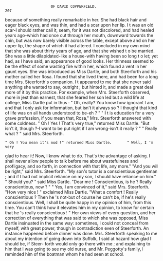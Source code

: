                          OF DAVID COPPERFIELD.                           207
because of something really remarkable in her. She had black hair
and eager black eyes, and was thin, and had a scar upon her lip. I t was
an old scar-I should rather call it, seam, for it was not discolored, and
had healed years ago-which had once cut through her mouth, downward
towards the chin, but was now barely visible across the table, except above
and on her upper lip, the shape of which it had altered. I concluded in
my own mind that she was about thirty years of age, and that she wished
t o be married. She was a little dilapidated-like a house-with having
been so long t o let; yet had, as I have said, an appearance of good looks.
Her thinness seemed to be the effect of some wasting fire within her, which
found a vent in her gaunt eyes.
    She was introduced as Miss Dartle, and both Steerforth and his mother
called her Rosa. I found that she lived there, and had been for a long
time Mrs. Steerforth's companion. I t appeared to me that she never said
anything she wanted to say, outright ; but hinted it, and made a great deal
more of it by this practice. Por example, when Mrs. Steerforth observed,
more in jest than earnest, that she feared her son led but a wild life at
college, Miss Dartle put in thus :
    " Oh, really? You know how ignorant I am, and that I only ask for
information, but isn't it always so ? I thought that kind of life was on
all hands understood to be-eh ? "
    " I t is education for a very grave profession, if you mean that, Rosa,"
Mrs. Steerforth answered with some coldness.
    " Oh ! Yes ! That's very true," returned Miss Dartle.       "But isn't it,
though ?-I want to be put right if I am wrong-isn't it really ? "
    " Really what ? " said Mrs. Steerforth.

    " Oh ! You mean it's nod !" returned Miss Dartle.       " Well, I 'm very
 glad to hear it! Now, I know what to do. That's the advantage of
 asking. I shall never allow people to talk before me about wastefulness
 and profligacy, and so forth, in connection with that life, any more."
    "And you will be right," said Mrs. Steerforth. "My son's tutor is a
 conscientious gentleman ; and if I had not implicit reliance on my son, I
 should have reliance on him."
    " Should you? " said Miss Dartle. "Dear me ! Conscientious, is he ?
 Really conscientious, now ? "
    " Yes, I am convinced of it," said Mrs. Steerforth.
    "How very nice ! " exclaimed Miss Dartle. "What a comfort ! Really
 conscientious ? Then he 's not-but of course he can't be, if he's really
 conscientious. Well, I shall be quite happy in my opinion of him, from
this time. You can't think how it elevates him in my opinion, to know
for certain that he 's really conscientious ! "
    Her own views of every question, and her correction of everything
that was said to which she was opposed, Miss Dartle insinuated in the
 same way: sometimes, I could not conceal from myself, with great power,
 though in contradiction even of Steerforth. An instance happened before
dinner was done. Mrs. Steerforth speaking to me about my intention of
going down into Suffolk, I said at hazard how glad I should be, if Steer-
forth would only go there with me ; and explaining to him that I was
going to see my old nurse, and Mr. Peggotty's family, I reminded him of
the boatman whom he had seen at school.
